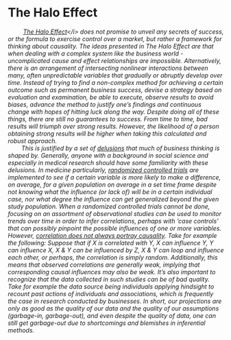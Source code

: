 # The Halo Effect

&nbsp; &nbsp; &nbsp; &nbsp; &nbsp;<i>[The Halo Effect](https://en.wikipedia.org/wiki/The_Halo_Effect_(business_book))</i> does not promise to unveil any secrets of success, or the formula to exercise control over a market, but rather a framework for thinking about causality. The ideas presented in <i>The Halo Effect</i> are that when dealing with a complex system like the business world - uncomplicated cause and effect relationships are impossible. Alternatively, there is an arrangement of intersecting nonlinear interactions between many, often unpredictable variables that gradually or abruptly develop over time. Instead of trying to find a non-complex method for achieving a certain outcome such as permanent business success, devise a strategy based on evaluation and examination, be able to execute, observe results to avoid biases, advance the method to justify one’s findings and continuous change with hopes of hitting luck along the way. Despite doing all of these things, there are still no guarantees to success. From time to time, bad results will triumph over strong results. However, the likelihood of a person obtaining strong results will be higher when taking this calculated and robust approach.
<br>&nbsp; &nbsp; &nbsp; &nbsp; This is justified by a set of [delusions](https://en.wikipedia.org/wiki/The_Halo_Effect_(business_book)#Nine_delusions) that much of business thinking is shaped by. Generally, anyone with a background in social science and especially in medical research should have some familiarity with these delusions. In medicine particularly, [randomized controlled trials](https://en.wikipedia.org/wiki/Randomized_controlled_trial) are implemented to see if a certain variable is more likely to make a difference, on average, for a given population on average in a set time frame despite not knowing what the influence (or lack of) will be in a certain individual case, nor what degree the influence can get generalized beyond the given study population. When a randomized controlled trials cannot be done, focusing on an assortment of observational studies can be used to monitor trends over time in order to infer correlations, perhaps with ‘case controls’ that can possibly pinpoint the possible influences of one or more variables. However, [correlation does not always portray causality](https://en.wikipedia.org/wiki/Correlation_does_not_imply_causation). Take for example the following: Suppose that if X is correlated with Y, X can influence Y, Y can influence X, X & Y can be influenced by Z, X & Y can loop and influence each other, or perhaps, the correlation is simply random. Additionally, this means that observed correlations are generally weak, implying that corresponding causal influences may also be weak. It’s also important to recognize that the data collected in such studies can be of bad quality. Take for example the data source being individuals applying hindsight to recount past actions of individuals and associations, which is frequently the case in research conducted by businesses. In short, our projections are only as good as the quality of our data and the quality of our assumptions (garbage-in, garbage-out), and even despite the quality of data, one can still get garbage-out due to shortcomings and blemishes in inferential methods. 
